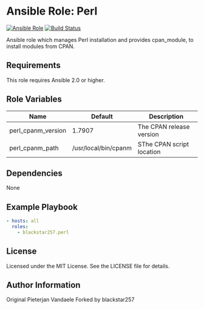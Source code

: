 # Ansible Role: Perl

[![Ansible Role](https://img.shields.io/badge/role-blackstar257.perl-blue.svg)](https://galaxy.ansible.com/blackstar257/perl/)
[![Build Status](https://travis-ci.org/blackstar257/ansible-perl.svg?branch=master)](https://travis-ci.org/blackstar257/ansible-perl)

Ansible role which manages Perl installation and provides cpan_module, to install modules from CPAN.

## Requirements

This role requires Ansible 2.0 or higher.

## Role Variables

| Name               | Default              | Description               |
| ------------------ | -------------------- | ------------------------- |
| perl_cpanm_version | 1.7907               | The CPAN release version  |
| perl_cpanm_path    | /usr/local/bin/cpanm | SThe CPAN script location |

## Dependencies

None

## Example Playbook

```yaml
- hosts: all
  roles:
    - blackstar257.perl
```

## License

Licensed under the MIT License. See the LICENSE file for details.

## Author Information

Original Pieterjan Vandaele
Forked by blackstar257
